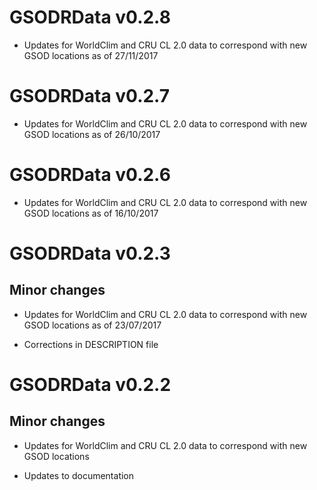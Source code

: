 
# GSODRData v0.2.8
- Updates for WorldClim and CRU CL 2.0 data to correspond with new GSOD
locations as of 27/11/2017

# GSODRData v0.2.7
- Updates for WorldClim and CRU CL 2.0 data to correspond with new GSOD
locations as of 26/10/2017

# GSODRData v0.2.6
- Updates for WorldClim and CRU CL 2.0 data to correspond with new GSOD
locations as of 16/10/2017

# GSODRData v0.2.3

## Minor changes

- Updates for WorldClim and CRU CL 2.0 data to correspond with new GSOD
locations as of 23/07/2017

- Corrections in DESCRIPTION file

# GSODRData v0.2.2

## Minor changes

- Updates for WorldClim and CRU CL 2.0 data to correspond with new GSOD
locations

- Updates to documentation

